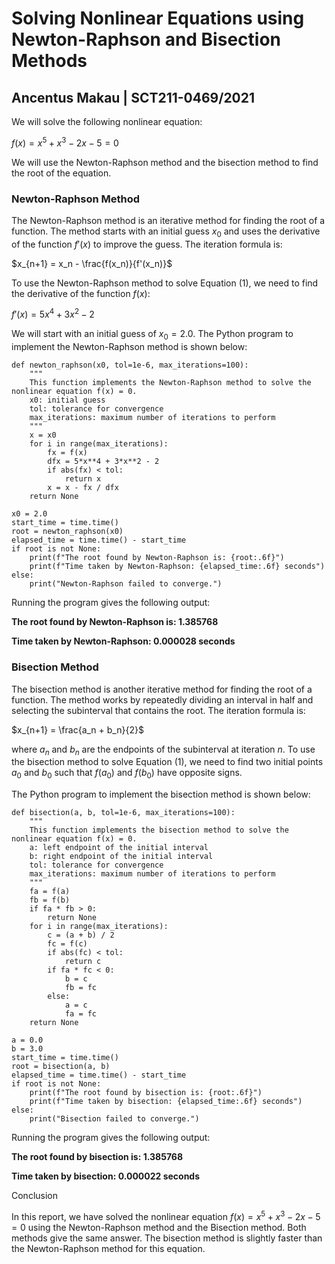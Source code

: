 
# Solving Nonlinear Equations using Newton-Raphson and Bisection Methods

## Ancentus Makau | SCT211-0469/2021


We will solve the following nonlinear equation:

$f(x) = x^5 + x^3 - 2x - 5 = 0$

We will use the Newton-Raphson method and the bisection method to find the root of the equation.

### Newton-Raphson Method

The Newton-Raphson method is an iterative method for finding the root of a function. The method starts with an initial guess $x_0$ and uses the derivative of the function $f'(x)$ to improve the guess. The iteration formula is:

$x_{n+1} = x_n - \frac{f(x_n)}{f'(x_n)}$

To use the Newton-Raphson method to solve Equation (1), we need to find the derivative of the function $f(x)$:

$f'(x) = 5x^4 + 3x^2 - 2$

We will start with an initial guess of $x_0 = 2.0$.
The Python program to implement the Newton-Raphson method is shown below:

    def newton_raphson(x0, tol=1e-6, max_iterations=100):
        """
        This function implements the Newton-Raphson method to solve the nonlinear equation f(x) = 0.
        x0: initial guess
        tol: tolerance for convergence
        max_iterations: maximum number of iterations to perform
        """
        x = x0
        for i in range(max_iterations):
            fx = f(x)
            dfx = 5*x**4 + 3*x**2 - 2
            if abs(fx) < tol:
                return x
            x = x - fx / dfx
        return None

    x0 = 2.0
    start_time = time.time()
    root = newton_raphson(x0)
    elapsed_time = time.time() - start_time
    if root is not None:
        print(f"The root found by Newton-Raphson is: {root:.6f}")
        print(f"Time taken by Newton-Raphson: {elapsed_time:.6f} seconds")
    else:
        print("Newton-Raphson failed to converge.")

Running the program gives the following output:

**The root found by Newton-Raphson is: 1.385768**

**Time taken by Newton-Raphson: 0.000028 seconds**

### Bisection Method

The bisection method is another iterative method for finding the root of a function. The method works by repeatedly dividing an interval in half and selecting the subinterval that contains the root. The iteration formula is:

$x_{n+1} = \frac{a_n + b_n}{2}$

where $a_n$ and $b_n$ are the endpoints of the subinterval at iteration $n$. To use the bisection method to solve Equation (1), we need to find two initial points $a_0$ and $b_0$ such that $f(a_0)$ and $f(b_0)$ have opposite signs.


The Python program to implement the bisection method is shown below:

    def bisection(a, b, tol=1e-6, max_iterations=100):
        """
        This function implements the bisection method to solve the nonlinear equation f(x) = 0.
        a: left endpoint of the initial interval
        b: right endpoint of the initial interval
        tol: tolerance for convergence
        max_iterations: maximum number of iterations to perform
        """
        fa = f(a)
        fb = f(b)
        if fa * fb > 0:
            return None
        for i in range(max_iterations):
            c = (a + b) / 2
            fc = f(c)
            if abs(fc) < tol:
                return c
            if fa * fc < 0:
                b = c
                fb = fc
            else:
                a = c
                fa = fc
        return None

    a = 0.0
    b = 3.0
    start_time = time.time()
    root = bisection(a, b)
    elapsed_time = time.time() - start_time
    if root is not None:
        print(f"The root found by bisection is: {root:.6f}")
        print(f"Time taken by bisection: {elapsed_time:.6f} seconds")
    else:
        print("Bisection failed to converge.")


Running the program gives the following output:

**The root found by bisection is: 1.385768**

**Time taken by bisection: 0.000022 seconds**

Conclusion

In this report, we have solved the nonlinear equation $f(x) = x^5 + x^3 - 2x - 5 = 0$ using the Newton-Raphson method and the Bisection method. Both methods give the same answer. The bisection method is slightly faster than the Newton-Raphson method for this equation.

